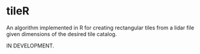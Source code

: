 # tileR
An algorithm implemented in R for creating rectangular tiles from a lidar file given dimensions of the desired tile catalog.

IN DEVELOPMENT.